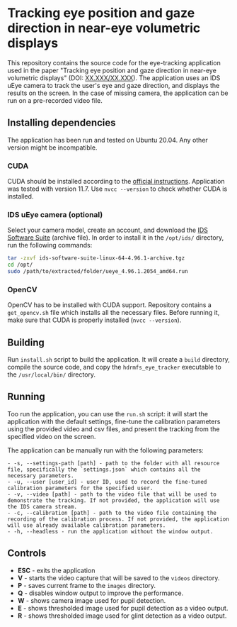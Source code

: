 # Tracking eye position and gaze direction in near-eye volumetric displays

This repository contains the source code for the eye-tracking application used in the paper 
"Tracking eye position and gaze direction in near-eye volumetric displays" (DOI: [XX.XXX/XX.XXX](https://doi.org/XX.XXX/XX.XXX)). 
The application uses an IDS uEye camera to track the user's eye and gaze direction, and displays the results on the screen.
In the case of missing camera, the application can be run on a pre-recorded video file.

## Installing dependencies

The application has been run and tested on Ubuntu 20.04. Any other version might be incompatible.

### CUDA

CUDA should be installed according to the [official instructions](https://docs.nvidia.com/cuda/cuda-installation-guide-linux/index.html). 
Application was tested with version 11.7. Use `nvcc --version` to check whether CUDA is installed.

### IDS uEye camera (optional)

Select your camera model, create an account, and download the [IDS Software Suite](https://en.ids-imaging.com/ids-software-suite.html) (archive file). In order to install it in the `/opt/ids/`
directory, run the following commands:
```bash
tar -zxvf ids-software-suite-linux-64-4.96.1-archive.tgz
cd /opt/
sudo /path/to/extracted/folder/ueye_4.96.1.2054_amd64.run
```


### OpenCV

OpenCV has to be installed with CUDA support. Repository contains a `get_opencv.sh` file which installs all the necessary files. Before running it, make sure that CUDA is properly installed (`nvcc --version`).

## Building

Run `install.sh` script to build the application. It will create a `build` directory, compile the source code, and copy the `hdrmfs_eye_tracker` executable to the `/usr/local/bin/` directory.

## Running

Too run the application, you can use the `run.sh` script: it will start the application with the default settings,
fine-tune the calibration parameters using the provided video and csv files, and present the tracking from the specified video on the screen.

The application can be manually run with the following parameters:
```
- -s, --settings-path [path] - path to the folder with all resource file, specifically the `settings.json` which contains all the necessary parameters.
- -u, --user [user_id] - user ID, used to record the fine-tuned calibration parameters for the specified user.
- -v, --video [path] - path to the video file that will be used to demonstrate the tracking. If not provided, the application will use the IDS camera stream.
- -c, --calibration [path] - path to the video file containing the recording of the calibration process. If not provided, the application will use already available calibration parameters.
- -h, --headless - run the application without the window output.
```

## Controls
- **ESC** - exits the application
- **V** - starts the video capture that will be saved to the `videos` directory.
- **P** - saves current frame to the `images` directory.
- **Q** - disables window output to improve the performance.
- **W** - shows camera image used for pupil detection.
- **E** - shows thresholded image used for pupil detection as a video output.
- **R** - shows thresholded image used for glint detection as a video output.
